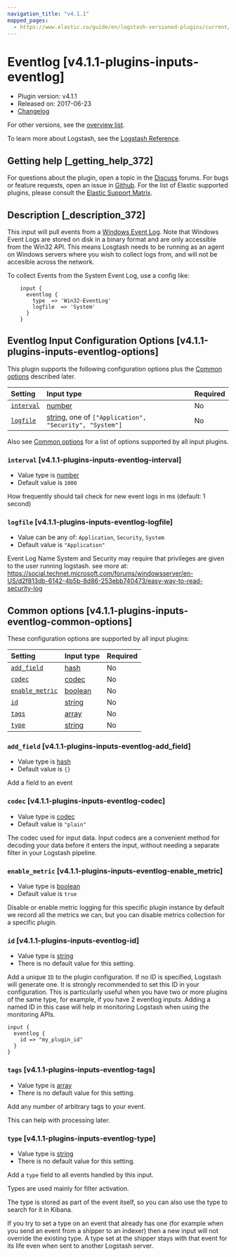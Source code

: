```yaml
---
navigation_title: "v4.1.1"
mapped_pages:
  - https://www.elastic.co/guide/en/logstash-versioned-plugins/current/v4.1.1-plugins-inputs-eventlog.html
---
```


# Eventlog [v4.1.1-plugins-inputs-eventlog]

* Plugin version: v4.1.1
* Released on: 2017-06-23
* [Changelog](https://github.com/logstash-plugins/logstash-input-eventlog/blob/v4.1.1/CHANGELOG.md)

For other versions, see the [overview list](input-eventlog-index.md).

To learn more about Logstash, see the [Logstash Reference](https://www.elastic.co/guide/en/logstash/current/index.html).

## Getting help [_getting_help_372]

For questions about the plugin, open a topic in the [Discuss](http://discuss.elastic.co) forums. For bugs or feature requests, open an issue in [Github](https://github.com/logstash-plugins/logstash-input-eventlog). For the list of Elastic supported plugins, please consult the [Elastic Support Matrix](https://www.elastic.co/support/matrix#matrix_logstash_plugins).

## Description [_description_372]

This input will pull events from a [Windows Event Log](http://msdn.microsoft.com/en-us/library/windows/desktop/bb309026%28v=vs.85%29.aspx). Note that Windows Event Logs are stored on disk in a binary format and are only accessible from the Win32 API. This means Losgtash needs to be running as an agent on Windows servers where you wish to collect logs from, and will not be accesible across the network.

To collect Events from the System Event Log, use a config like:

```
    input {
      eventlog {
        type  => 'Win32-EventLog'
        logfile  => 'System'
      }
    }
```

## Eventlog Input Configuration Options [v4.1.1-plugins-inputs-eventlog-options]

This plugin supports the following configuration options plus the [Common options](v4-1-1-plugins-inputs-eventlog.md#v4.1.1-plugins-inputs-eventlog-common-options) described later.

| Setting | Input type | Required |
| :- | :- | :- |
| [`interval`](v4-1-1-plugins-inputs-eventlog.md#v4.1.1-plugins-inputs-eventlog-interval) | [number](/lsr/value-types.md#number) | No |
| [`logfile`](v4-1-1-plugins-inputs-eventlog.md#v4.1.1-plugins-inputs-eventlog-logfile) | [string](/lsr/value-types.md#string), one of `["Application", "Security", "System"]` | No |

Also see [Common options](v4-1-1-plugins-inputs-eventlog.md#v4.1.1-plugins-inputs-eventlog-common-options) for a list of options supported by all input plugins.

### `interval` [v4.1.1-plugins-inputs-eventlog-interval]

* Value type is [number](/lsr/value-types.md#number)
* Default value is `1000`

How frequently should tail check for new event logs in ms (default: 1 second)

### `logfile` [v4.1.1-plugins-inputs-eventlog-logfile]

* Value can be any of: `Application`, `Security`, `System`
* Default value is `"Application"`

Event Log Name System and Security may require that privileges are given to the user running logstash. see more at: <https://social.technet.microsoft.com/forums/windowsserver/en-US/d2f813db-6142-4b5b-8d86-253ebb740473/easy-way-to-read-security-log>

## Common options [v4.1.1-plugins-inputs-eventlog-common-options]

These configuration options are supported by all input plugins:

| Setting | Input type | Required |
| :- | :- | :- |
| [`add_field`](v4-1-1-plugins-inputs-eventlog.md#v4.1.1-plugins-inputs-eventlog-add_field) | [hash](/lsr/value-types.md#hash) | No |
| [`codec`](v4-1-1-plugins-inputs-eventlog.md#v4.1.1-plugins-inputs-eventlog-codec) | [codec](/lsr/value-types.md#codec) | No |
| [`enable_metric`](v4-1-1-plugins-inputs-eventlog.md#v4.1.1-plugins-inputs-eventlog-enable_metric) | [boolean](/lsr/value-types.md#boolean) | No |
| [`id`](v4-1-1-plugins-inputs-eventlog.md#v4.1.1-plugins-inputs-eventlog-id) | [string](/lsr/value-types.md#string) | No |
| [`tags`](v4-1-1-plugins-inputs-eventlog.md#v4.1.1-plugins-inputs-eventlog-tags) | [array](/lsr/value-types.md#array) | No |
| [`type`](v4-1-1-plugins-inputs-eventlog.md#v4.1.1-plugins-inputs-eventlog-type) | [string](/lsr/value-types.md#string) | No |

### `add_field` [v4.1.1-plugins-inputs-eventlog-add_field]

* Value type is [hash](/lsr/value-types.md#hash)
* Default value is `{}`

Add a field to an event

### `codec` [v4.1.1-plugins-inputs-eventlog-codec]

* Value type is [codec](/lsr/value-types.md#codec)
* Default value is `"plain"`

The codec used for input data. Input codecs are a convenient method for decoding your data before it enters the input, without needing a separate filter in your Logstash pipeline.

### `enable_metric` [v4.1.1-plugins-inputs-eventlog-enable_metric]

* Value type is [boolean](/lsr/value-types.md#boolean)
* Default value is `true`

Disable or enable metric logging for this specific plugin instance by default we record all the metrics we can, but you can disable metrics collection for a specific plugin.

### `id` [v4.1.1-plugins-inputs-eventlog-id]

* Value type is [string](/lsr/value-types.md#string)
* There is no default value for this setting.

Add a unique `ID` to the plugin configuration. If no ID is specified, Logstash will generate one. It is strongly recommended to set this ID in your configuration. This is particularly useful when you have two or more plugins of the same type, for example, if you have 2 eventlog inputs. Adding a named ID in this case will help in monitoring Logstash when using the monitoring APIs.

```
input {
  eventlog {
    id => "my_plugin_id"
  }
}
```

### `tags` [v4.1.1-plugins-inputs-eventlog-tags]

* Value type is [array](/lsr/value-types.md#array)
* There is no default value for this setting.

Add any number of arbitrary tags to your event.

This can help with processing later.

### `type` [v4.1.1-plugins-inputs-eventlog-type]

* Value type is [string](/lsr/value-types.md#string)
* There is no default value for this setting.

Add a `type` field to all events handled by this input.

Types are used mainly for filter activation.

The type is stored as part of the event itself, so you can also use the type to search for it in Kibana.

If you try to set a type on an event that already has one (for example when you send an event from a shipper to an indexer) then a new input will not override the existing type. A type set at the shipper stays with that event for its life even when sent to another Logstash server.
